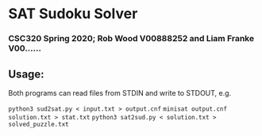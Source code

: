 # SAT Sudoku Solver
### CSC320 Spring 2020; Rob Wood V00888252 and Liam Franke V00......

## Usage:
Both programs can read files from STDIN and write to STDOUT, e.g.

`python3 sud2sat.py < input.txt > output.cnf`
`minisat output.cnf solution.txt > stat.txt`
`python3 sat2sud.py < solution.txt > solved_puzzle.txt`
